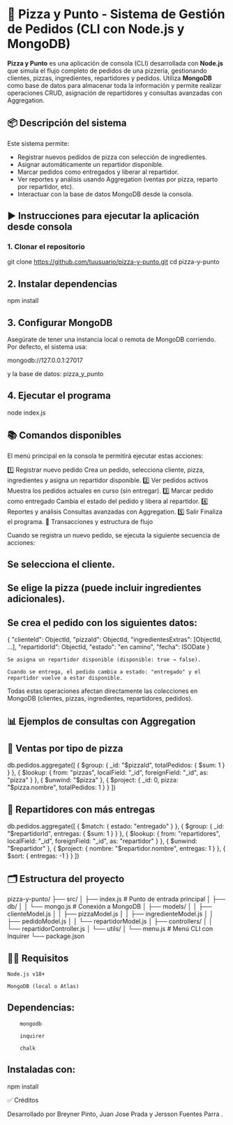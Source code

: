 # 🍕 Pizza y Punto - Sistema de Gestión de Pedidos (CLI con Node.js y MongoDB)

**Pizza y Punto** es una aplicación de consola (CLI) desarrollada con **Node.js** que simula el flujo completo de pedidos de una pizzería, gestionando clientes, pizzas, ingredientes, repartidores y pedidos. Utiliza **MongoDB** como base de datos para almacenar toda la información y permite realizar operaciones CRUD, asignación de repartidores y consultas avanzadas con Aggregation.



## 📦 Descripción del sistema

Este sistema permite:

- Registrar nuevos pedidos de pizza con selección de ingredientes.
- Asignar automáticamente un repartidor disponible.
- Marcar pedidos como entregados y liberar al repartidor.
- Ver reportes y análisis usando Aggregation (ventas por pizza, reparto por repartidor, etc).
- Interactuar con la base de datos MongoDB desde la consola.


## ▶️ Instrucciones para ejecutar la aplicación desde consola

### 1. Clonar el repositorio

git clone https://github.com/tuusuario/pizza-y-punto.git
cd pizza-y-punto

## 2. Instalar dependencias

npm install

## 3. Configurar MongoDB

Asegúrate de tener una instancia local o remota de MongoDB corriendo. Por defecto, el sistema usa:

mongodb://127.0.0.1:27017

y la base de datos: pizza_y_punto
## 4. Ejecutar el programa

node index.js

## 📚 Comandos disponibles

El menú principal en la consola te permitirá ejecutar estas acciones:

1️⃣ Registrar nuevo pedido	Crea un pedido, selecciona cliente, pizza, ingredientes y asigna un repartidor disponible.
2️⃣ Ver pedidos activos	Muestra los pedidos actuales en curso (sin entregar).
3️⃣ Marcar pedido como entregado	Cambia el estado del pedido y libera al repartidor.
4️⃣ Reportes y análisis	Consultas avanzadas con Aggregation.
5️⃣ Salir	Finaliza el programa.
🔄 Transacciones y estructura de flujo

Cuando se registra un nuevo pedido, se ejecuta la siguiente secuencia de acciones:

##    Se selecciona el cliente.

##    Se elige la pizza (puede incluir ingredientes adicionales).

##    Se crea el pedido con los siguientes datos:

{
  "clienteId": ObjectId,
  "pizzaId": ObjectId,
  "ingredientesExtras": [ObjectId, ...],
  "repartidorId": ObjectId,
  "estado": "en camino",
  "fecha": ISODate
}

    Se asigna un repartidor disponible (disponible: true → false).

    Cuando se entrega, el pedido cambia a estado: "entregado" y el repartidor vuelve a estar disponible.

Todas estas operaciones afectan directamente las colecciones en MongoDB (clientes, pizzas, ingredientes, repartidores, pedidos).

## 📊 Ejemplos de consultas con Aggregation

## 🍕 Ventas por tipo de pizza

db.pedidos.aggregate([
  {
    $group: {
      _id: "$pizzaId",
      totalPedidos: { $sum: 1 }
    }
  },
  {
    $lookup: {
      from: "pizzas",
      localField: "_id",
      foreignField: "_id",
      as: "pizza"
    }
  },
  {
    $unwind: "$pizza"
  },
  {
    $project: {
      _id: 0,
      pizza: "$pizza.nombre",
      totalPedidos: 1
    }
  }
])

## 🛵 Repartidores con más entregas

db.pedidos.aggregate([
  {
    $match: { estado: "entregado" }
  },
  {
    $group: {
      _id: "$repartidorId",
      entregas: { $sum: 1 }
    }
  },
  {
    $lookup: {
      from: "repartidores",
      localField: "_id",
      foreignField: "_id",
      as: "repartidor"
    }
  },
  {
    $unwind: "$repartidor"
  },
  {
    $project: {
      nombre: "$repartidor.nombre",
      entregas: 1
    }
  },
  {
    $sort: { entregas: -1 }
  }
])

## 🗂️ Estructura del proyecto

pizza-y-punto/
├── src/
│   ├── index.js               # Punto de entrada principal
│   ├── db/
│   │   └── mongo.js           # Conexión a MongoDB
│   ├── models/
│   │   ├── clienteModel.js
│   │   ├── pizzaModel.js
│   │   ├── ingredienteModel.js
│   │   ├── pedidoModel.js
│   │   └── repartidorModel.js
│   ├── controllers/
│   │   └── repartidorController.js
│   └── utils/
│       └── menu.js            # Menú CLI con Inquirer
└── package.json

## 👨‍💻 Requisitos

    Node.js v18+

    MongoDB (local o Atlas)

##   Dependencias:

        mongodb

        inquirer

        chalk

## Instaladas con:

npm install

✅ Créditos

Desarrollado por Breyner Pinto, Juan Jose Prada y Jersson Fuentes Parra .



